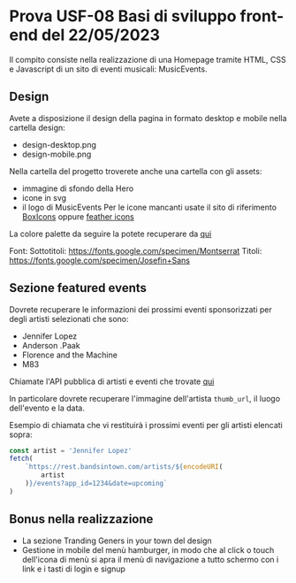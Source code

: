# Prova USF-08 Basi di sviluppo front-end del 22/05/2023

Il compito consiste nella realizzazione di una Homepage tramite HTML, CSS e Javascript di un sito di eventi musicali: MusicEvents.

## Design

Avete a disposizione il design della pagina in formato desktop e mobile nella cartella design:

-   design-desktop.png
-   design-mobile.png

Nella cartella del progetto troverete anche una cartella con gli assets:

-   immagine di sfondo della Hero
-   icone in svg
-   il logo di MusicEvents
    Per le icone mancanti usate il sito di riferimento [BoxIcons](https://boxicons.com) oppure [feather icons](https://feathericons.com/)

La colore palette da seguire la potete recuperare da [qui](https://coolors.co/c7e8f3-bf9aca-8e4162-41393e-eda2c0)

Font:
Sottotitoli: https://fonts.google.com/specimen/Montserrat
Titoli: https://fonts.google.com/specimen/Josefin+Sans

## Sezione featured events

Dovrete recuperare le informazioni dei prossimi eventi sponsorizzati per degli artisti selezionati che sono:

-   Jennifer Lopez
-   Anderson .Paak
-   Florence and the Machine
-   M83

Chiamate l'API pubblica di artisti e eventi che trovate [qui](https://app.swaggerhub.com/apis/Bandsintown/PublicAPI/3.0.0#/artist%20events)

In particolare dovrete recuperare l'immagine dell'artista `thumb_url`, il luogo dell'evento e la data.

Esempio di chiamata che vi restituirà i prossimi eventi per gli artisti elencati sopra:

```js
const artist = 'Jennifer Lopez'
fetch(
    `https://rest.bandsintown.com/artists/${encodeURI(
        artist
    )}/events?app_id=1234&date=upcoming`
)
```

## Bonus nella realizzazione

-   La sezione Tranding Geners in your town del design
-   Gestione in mobile del menù hamburger, in modo che al click o touch dell'icona di menù si apra il menù di navigazione a tutto schermo con i link e i tasti di login e signup
